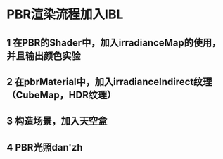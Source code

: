 # PBR渲染流程加入IBL
## 1 在PBR的Shader中，加入irradianceMap的使用，并且输出颜色实验
## 2 在pbrMaterial中，加入irradianceIndirect纹理（CubeMap，HDR纹理）
## 3 构造场景，加入天空盒
## 4 PBR光照dan'zh
<!--stackedit_data:
eyJoaXN0b3J5IjpbMTQ0NjA2MTEwOV19
-->